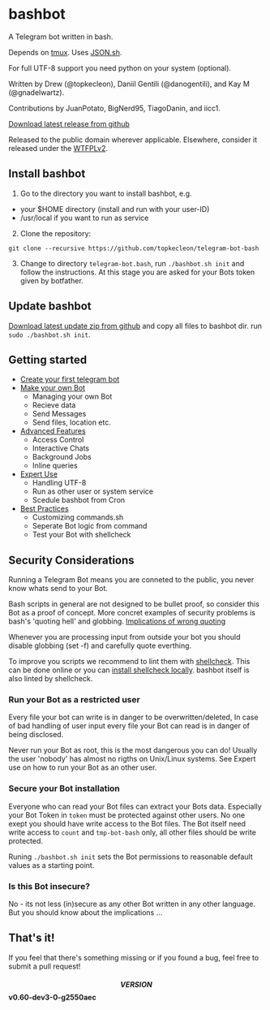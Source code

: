 # bashbot
A Telegram bot written in bash.

Depends on [tmux](http://github.com/tmux/tmux).
Uses [JSON.sh](http://github.com/dominictarr/JSON.sh).

For full UTF-8 support you need python on your system (optional).

Written by Drew (@topkecleon), Daniil Gentili (@danogentili), and Kay M (@gnadelwartz).

Contributions by JuanPotato, BigNerd95, TiagoDanin, and iicc1.

[Download latest release from github](https://github.com/topkecleon/telegram-bot-bash/releases)

Released to the public domain wherever applicable.
Elsewhere, consider it released under the [WTFPLv2](http://www.wtfpl.net/txt/copying/).



## Install bashbot
1. Go to the directory you want to install bashbot, e.g.
  - your $HOME directory (install and run with your user-ID)
  - /usr/local if you want to run as service
2. Clone the repository:
```
git clone --recursive https://github.com/topkecleon/telegram-bot-bash
```
3. Change to directory ```telegram-bot.bash```, run ```./bashbot.sh init``` and follow the instructions. At this stage you are asked for your Bots token given by botfather.

## Update bashbot
[Download latest update zip from github](https://github.com/topkecleon/telegram-bot-bash/releases) and copy all files to bashbot dir. run ```sudo ./bashbot.sh init```.

## Getting started
 - [Create your first telegram bot](doc/1_firstbot.md)
 - [Make your own Bot](doc/2_usage.md)
   - Managing your own Bot
   - Recieve data
   - Send Messages
   - Send files, location  etc.
 - [Advanced Features](doc/3_advanced.md)
   - Access Control
   - Interactive Chats
   - Background Jobs
   - Inline queries
 - [Expert Use](doc/4_expert.md)
   - Handling UTF-8
   - Run as other user or system service
   - Scedule bashbot from Cron
 - [Best Practices](doc/5_practice.md)
   - Customizing commands.sh
   - Seperate Bot logic from command
   - Test your Bot with shellcheck

## Security Considerations
Running a Telegram Bot means you are conneted to the public, you never know whats send to your Bot.

Bash scripts in general are not designed to be bullet proof, so consider this Bot as a proof of concept. More concret examples of security problems is bash's 'quoting hell' and globbing. [Implications of wrong quoting](https://unix.stackexchange.com/questions/171346/security-implications-of-forgetting-to-quote-a-variable-in-bash-posix-shells)

Whenever you are processing input from outside your bot you should disable globbing (set -f) and carefully quote everthing.

To improve you scripts we recommend to lint them with [shellcheck](https://www.shellcheck.net/). This can be done online or you can [install shellcheck locally](https://github.com/koalaman/shellcheck#installing). bashbot itself is also linted by shellcheck.

### Run your Bot as a restricted user
Every file your bot can write is in danger to be overwritten/deleted, In case of bad handling of user input every file your Bot can read is in danger of being disclosed.

Never run your Bot as root, this is the most dangerous you can do! Usually the user 'nobody' has almost no rigths on Unix/Linux systems. See Expert use on how to run your Bot as an other user.

### Secure your Bot installation
Everyone who can read your Bot files can extract your Bots data. Especially your Bot Token in ```token``` must be protected against other users. No one exept you should have write access to the Bot files. The Bot itself need write access to ```count``` and  ```tmp-bot-bash``` only, all other files should be write protected.

Runing ```./bashbot.sh init``` sets the Bot permissions to reasonable default values as a starting point.

### Is this Bot insecure?
No - its not less (in)secure as any other Bot written in any other language. But you should know about the implications ...

## That's it!

If you feel that there's something missing or if you found a bug, feel free to submit a pull request!

#### $$VERSION$$ v0.60-dev3-0-g2550aec
